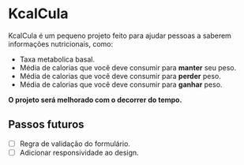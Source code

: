 # KcalCula

KcalCula é um pequeno projeto feito para ajudar pessoas a saberem informações nutricionais, como:
- Taxa metabolica basal.
- Média de calorias que você deve consumir para **manter** seu peso.
- Média de calorias que você deve consumir para **perder** peso.
- Média de calorias que você deve consumir para **ganhar** peso.

**O projeto será melhorado com o decorrer do tempo.**

## Passos futuros 
- [ ] Regra de validação do formulário.
- [ ] Adicionar responsividade ao design.
